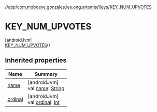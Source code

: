 //[app](../../../../index.md)/[com.mobdeve.gonzales.lee.ong.artemis](../../index.md)/[Keys](../index.md)/[KEY_NUM_UPVOTES](index.md)

# KEY_NUM_UPVOTES

[androidJvm]\
[KEY_NUM_UPVOTES](index.md)()

## Inherited properties

| Name | Summary |
|---|---|
| [name](name.md) | [androidJvm]<br>val [name](name.md): [String](https://kotlinlang.org/api/latest/jvm/stdlib/kotlin/-string/index.html) |
| [ordinal](ordinal.md) | [androidJvm]<br>val [ordinal](ordinal.md): [Int](https://kotlinlang.org/api/latest/jvm/stdlib/kotlin/-int/index.html) |
